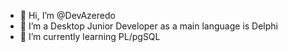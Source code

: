 - 👋 Hi, I’m @DevAzeredo
- 👀 I’m a Desktop Junior Developer as a main language is Delphi
- 🌱 I’m currently learning PL/pgSQL
